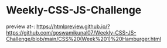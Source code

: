 # Weekly-CSS-JS-Challenge
preview at-: https://htmlpreview.github.io/?https://github.com/goswamikunal07/Weekly-CSS-JS-Challenge/blob/main/CSS%20(Week%201)%20Hamburger.html 
